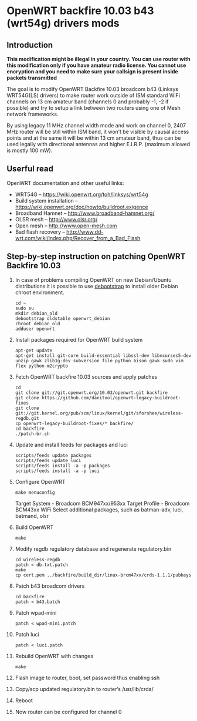 # OpenWRT backfire 10.03 b43 (wrt54g) drivers mods

## Introduction
**This modification might be illegal in your country. You can use
router with this modification only if you have amateur radio license. You
cannot use encryption and you need to make sure your callsign is present 
inside packets transmitted**

The goal is to modify OpenWRT Backfire 10.03 broadcom b43 (Linksys WRT54G(LS) drivers) 
to make router work outside of ISM standard WiFi channels on 13 cm amateur band 
(channels 0 and probably -1, -2 if possible) and try to setup a link between two 
routers using one of Mesh network frameworks.

By using legacy 11 MHz channel width mode and work on channel 0, 2407 MHz 
router will be still within ISM band, it won’t be visible by causal access 
points and at the same it will be within 13 cm amateur band, thus can be used 
legally with directional antennas and higher E.I.R.P. (maximum allowed is mostly 100 mW).

## Userful read
OpenWRT documentation and other useful links:

* WRT54G – <https://wiki.openwrt.org/toh/linksys/wrt54g>
* Build system installation – <https://wiki.openwrt.org/doc/howto/buildroot.exigence>
* Broadband Hamnet – <http://www.broadband-hamnet.org/>
* OLSR mesh – <http://www.olsr.org/>
* Open mesh – <http://www.open-mesh.com>
* Bad flash recovery – <http://www.dd-wrt.com/wiki/index.php/Recover_from_a_Bad_Flash>

## Step-by-step instruction on patching OpenWRT Backfire 10.03

1. In case of problems compiling OpenWRT on new Debian/Ubuntu distributions it is possible to use [debootstrap](https://wiki.debian.org/Debootstrap) to install older Debian chroot environment.
    ```
    cd ~
    sudo su
    mkdir debian_old
    debootstrap oldstable openwrt_debian
    chroot debian_old
    adduser openwrt
    ```

2. Install packages required for OpenWRT build system
    ```
    apt-get update
    apt-get install git-core build-essential libssl-dev libncurses5-dev unzip gawk zlib1g-dev subversion file python bison gawk sudo vim flex python-m2crypto
    ```

3. Fetch OpenWRT backfire 10.03 sources and apply patches
    ```
    cd
    git clone git://git.openwrt.org/10.03/openwrt.git backfire
    git clone https://github.com/danitool/openwrt-legacy-buildroot-fixes
    git clone git://git.kernel.org/pub/scm/linux/kernel/git/sforshee/wireless-regdb.git
    cp openwrt-legacy-buildroot-fixes/* backfire/
    cd backfire
    ./patch-br.sh
    ```

4. Update and install feeds for packages and luci
    ```
    scripts/feeds update packages
    scripts/feeds update luci
    scripts/feeds install -a -p packages
    scripts/feeds install -a -p luci
    ```

5. Configure OpenWRT
    ```
    make menuconfig
    ```
    Target System - Broadcom BCM947xx/953xx
    Target Profile - Broadcom BCM43xx WiFi
    Select additional packages, such as batman-adv, luci, batmand, olsr

6. Build OpenWRT
    ```
    make
    ```

7. Modify regdb regulatory database and regenerate regulatory.bin
    ```
    cd wireless-regdb
    patch < db.txt.patch
    make
    cp cert.pem ../backfire/build_dir/linux-brcm47xx/crds-1.1.1/pubkeys
    ```

8. Patch b43 broadcom drivers
    ```
    cd backfire
    patch < b43.batch
    ```

9. Patch wpad-mini
    ```
    patch < wpad-mini.patch
    ```

10. Patch luci
    ```
    patch < luci.patch
    ```

11. Rebuild OpenWRT with changes
    ```
    make
    ```

12. Flash image to router, boot, set password thus enabling ssh

13. Copy/scp updated regulatory.bin to router’s /usr/lib/crda/

14. Reboot

15. Now router can be configured for channel 0
